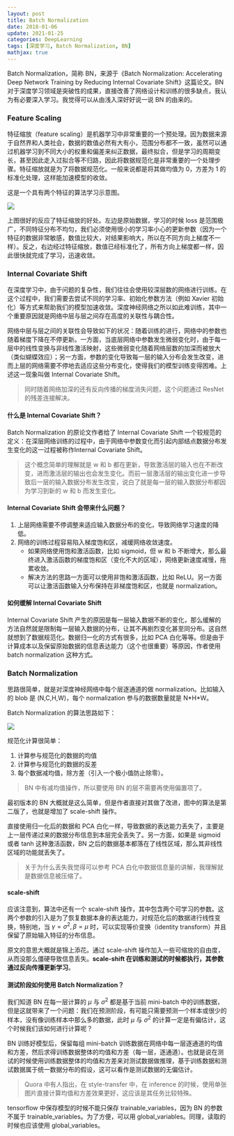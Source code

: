 ```yaml
---
layout: post
title: Batch Normalization
date: 2018-01-06
update: 2021-01-25
categories: DeepLearning
tags: [深度学习, Batch Normalization, BN]
mathjax: true
---
```


Batch Normalization，简称 BN，来源于《Batch Normalization: Accelerating Deep Network Training by Reducing Internal Covariate Shift》这篇论文。BN 对于深度学习领域是突破性的成果，直接改善了网络设计和训练的很多缺点，我认为有必要深入学习。我觉得可以从由浅入深好好说一说 BN 的由来的。

<!-- more -->

### Feature Scaling

特征缩放（feature scaling）是机器学习中非常重要的一个预处理。因为数据来源于自然界和人类社会，数据的数值必然有大有小，范围分布都不一致，虽然可以通过机器学习到不同大小的权重和偏差来纠正数据，最终拟合，但是学习的周期变长，甚至因此走入过拟合等不归路，因此将数据规范化是非常重要的一个处理步骤。特征缩放就是为了将数据规范化。一般来说都是将其做均值为 0，方差为 1 的标准化处理，这样能加速模型的收敛。

这是一个具有两个特征的算法学习示意图。

![](/images/posts/dl/batch_normalization/feature_scaling.jpg)


上图很好的反应了特征缩放的好处。左边是原始数据，学习的时候 loss 是范围极广，不同特征分布不均匀，我们必须使用很小的学习率小心的更新参数（因为一个特征的数据非常敏感，数值比较大，对结果影响大，所以在不同方向上梯度不一样）。反之，右边经过特征缩放，数值已经标准化了，所有方向上梯度都一样，因此很快就完成了学习，迅速收敛。
### Internal Covariate Shift

在深度学习中，由于问题的复杂性，我们往往会使用较深层数的网络进行训练。在这个过程中，我们需要去尝试不同的学习率、初始化参数方法（例如 Xavier 初始化）等方式来帮助我们的模型加速收敛。深度神经网络之所以如此难训练，其中一个重要原因就是网络中层与层之间存在高度的关联性与耦合性。

网络中层与层之间的关联性会导致如下的状况：随着训练的进行，网络中的参数也随着梯度下降在不停更新。一方面，当底层网络中参数发生微弱变化时，由于每一层中的线性变换与非线性激活映射，这些微弱变化随着网络层数的加深而被放大（类似蝴蝶效应）；另一方面，参数的变化导致每一层的输入分布会发生改变，进而上层的网络需要不停地去适应这些分布变化，使得我们的模型训练变得困难。上述这一现象叫做 Internal Covariate Shift。

> 同时随着网络加深的还有反向传播的梯度消失问题，这个问题通过 ResNet 的残差连接解决。

#### 什么是 Internal Covariate Shift？

Batch Normalization 的原论文作者给了 Internal Covariate Shift 一个较规范的定义：在深层网络训练的过程中，由于网络中参数变化而引起内部结点数据分布发生变化的这一过程被称作Internal Covariate Shift。

> 这个概念简单的理解就是 w 和 b 都在更新，导致激活层的输入也在不断改变，进而激活层的输出也会发生变化。而前一层激活层的输出变化进一步导致后一层的输入数据分布发生改变，说白了就是每一层的输入数据分布都因为学习到新的 w 和 b 而发生变化。

#### Internal Covariate Shift 会带来什么问题？

1. 上层网络需要不停调整来适应输入数据分布的变化，导致网络学习速度的降低。
2. 网络的训练过程容易陷入梯度饱和区，减缓网络收敛速度。
   * 如果网络使用饱和激活函数，比如 sigmoid，但 w 和 b 不断增大，那么最终进入激活函数的梯度饱和区（变化不大的区域），网络更新速度减慢，拖累收敛。
   * 解决方法的思路一方面可以使用非饱和激活函数，比如 ReLU。另一方面可以让激活函数输入分布保持在非梯度饱和区，也就是 normalization。

#### 如何缓解 Internal Covariate Shift

Internal Covariate Shift 产生的原因是每一层输入数据不断的变化，那么缓解的方法自然就是限制每一层输入数据的分布，让其不再剧烈变化甚至同分布。这自然就想到了数据规范化。数据归一化的方式有很多，比如 PCA 白化等等。但是由于计算成本以及保留原始数据的信息表达能力（这个也很重要）等原因，作者使用 batch normalization 这种方式。

### Batch Normalization

思路很简单，就是对深度神经网络中每个层逐通道的做 normalization。比如输入的 blob 是 (N,C,H,W)，每个 normalization 参与的数据数量就是 N\*H\*W。

Batch Normalization 的算法思路如下：

![](/images/posts/dl/batch_normalization/bn.jpg)

规范化计算很简单：

1. 计算参与规范化的数据的均值
2. 计算参与规范化的数据的反差
3. 每个数据减均值，除方差（引入一个极小值防止除零）。

> BN 中有减均值操作，所以要使用 BN 的层不需要再使用偏置项了。

最初版本的 BN 大概就是这么简单，但是作者直接对其做了改进，图中的算法是第二版了，也就是增加了 scale-shift 操作。

直接使用归一化后的数据和 PCA 白化一样，导致数据的表达能力丢失了，主要是上一层传递过来的数据分布信息到本层完全丢失了。另一方面，如果是 sigmoid 或者 tanh 这种激活函数，BN 之后的数据基本都落在了线性区域，那么其非线性区域的功能就丢失了。

> 关于为什么丢失我觉得可以参考 PCA 白化中数据信息量的讲解，我理解就是数据信息被压缩了。

#### scale-shift

应该注意到，算法中还有一个 scale-shift 操作，其中包含两个可学习的参数。这两个参数的引入是为了恢复数据本身的表达能力，对规范化后的数据进行线性变换，特别地，当 $\gamma = \sigma ^2, \beta = \mu$ 时，可以实现等价变换（identity transform）并且保留了原始输入特征的分布信息。

原文的意思大概就是锦上添花。通过 scale-shift 操作加入一些可缩放的自由度，从而没那么僵硬导致信息丢失。**scale-shift 在训练和测试的时候都执行，其参数通过反向传播更新学习**。

#### 测试阶段如何使用 Batch Normalization？

我们知道 BN 在每一层计算的 $\mu$ 与 $\sigma ^2$ 都是基于当前 mini-batch 中的训练数据，但是这就带来了一个问题：我们在预测阶段，有可能只需要预测一个样本或很少的样本，没有像训练样本中那么多的数据，此时 $\mu$ 与 $\sigma ^2$  的计算一定是有偏估计，这个时候我们该如何进行计算呢？

BN 训练好模型后，保留每组 mini-batch 训练数据在网络中每一层逐通道的均值和方差，然后求得训练数据整体的均值和方差（每一层，逐通道）。也就是说在测试的时候使用训练数据整体的均值和方差来对测试数据做推理，基于训练数据和测试数据属于统一数据分布的假设，这可以看作是测试数据的无偏估计。

> Quora 中有人指出，在 style-transfer 中，在 inference 的时候，使用单张图片直接计算均值和方差效果更好，这应该是其任务比较特殊。

tensorflow 中保存模型的时候不能只保存 trainable_variables，因为 BN 的参数不属于 trainable_variables。为了方便，可以用 global_variables。同理，读取的时候也应该使用 global_variables。